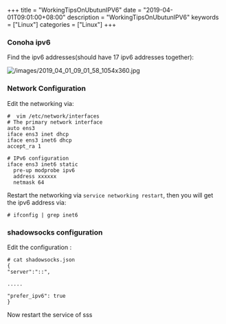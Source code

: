 +++
title = "WorkingTipsOnUbutunIPV6"
date = "2019-04-01T09:01:00+08:00"
description = "WorkingTipsOnUbutunIPV6"
keywords = ["Linux"]
categories = ["Linux"]
+++
### Conoha ipv6
Find the ipv6 addresses(should have 17 ipv6 addresses together):    

![/images/2019_04_01_09_01_58_1054x360.jpg](/images/2019_04_01_09_01_58_1054x360.jpg)

### Network Configuration
Edit the networking via:     

```
#  vim /etc/network/interfaces
# The primary network interface
auto ens3
iface ens3 inet dhcp
iface ens3 inet6 dhcp 
accept_ra 1

# IPv6 configuration
iface ens3 inet6 static
  pre-up modprobe ipv6
  address xxxxxx
  netmask 64
```
Restart the networking via `service networking restart`, then you will get the
ipv6 address via:     

```
# ifconfig | grep inet6
```

### shadowsocks configuration
Edit the configuration :    

```
# cat shadowsocks.json
{
"server":"::",

.....

"prefer_ipv6": true
}

```
Now restart the service of sss

